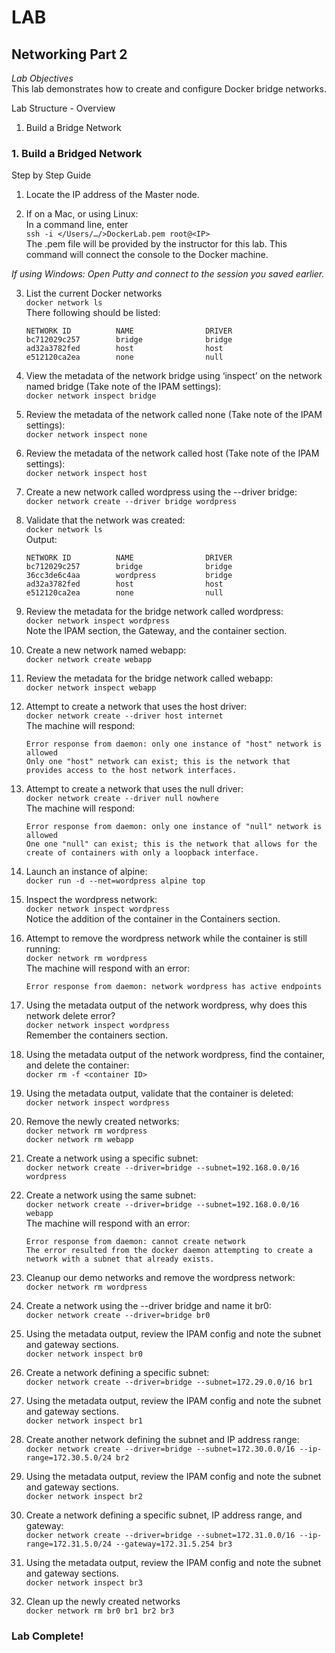 # LAB
## Networking Part 2
*Lab Objectives*  
This lab demonstrates how to create and configure Docker bridge networks.  

Lab Structure - Overview
1.	Build a Bridge Network

### 1. Build a Bridged Network
Step by Step Guide
1.	Locate the IP address of the Master node.

2.	If on a Mac, or using Linux:  
In a command line, enter  
`ssh -i </Users/…/>DockerLab.pem root@<IP>`  
The .pem file will be provided by the instructor for this lab. This command will connect the console to the Docker machine.

*If using Windows: Open Putty and connect to the session you saved earlier.*
 

3.	List the current Docker networks  
`docker network ls`  
There following should be listed:  
    ```
    NETWORK ID          NAME                DRIVER
    bc712029c257        bridge              bridge
    ad32a3782fed        host                host
    e512120ca2ea        none                null
    ```

4.	View the metadata of the network bridge using ‘inspect’ on the network named bridge (Take note of the IPAM settings):  
`docker network inspect bridge`

5.	Review the metadata of the network called none  (Take note of the IPAM settings):  
`docker network inspect none`

6.	Review the metadata of the network called host (Take note of the IPAM settings):  
`docker network inspect host`

7.	Create a new network called wordpress using the --driver bridge:  
`docker network create --driver bridge wordpress`

8.	Validate that the network was created:  
`docker network ls`  
    Output:
    ```
    NETWORK ID          NAME                DRIVER
    bc712029c257        bridge              bridge
    36cc3de6c4aa        wordpress           bridge
    ad32a3782fed        host                host
    e512120ca2ea        none                null
    ```

9.	Review the metadata for the bridge network called wordpress:  
`docker network inspect wordpress`  
Note the IPAM section, the Gateway, and the container section.

10.	Create a new network named webapp:  
`docker network create webapp`

11.	Review the metadata for the bridge network called webapp:  
`docker network inspect webapp`

12.	Attempt to create a network that uses the host driver:  
`docker network create --driver host internet`  
    The machine will respond:  
    ```
    Error response from daemon: only one instance of "host" network is allowed
    Only one "host" network can exist; this is the network that provides access to the host network interfaces.
    ```

13.	Attempt to create a network that uses the null driver:  
`docker network create --driver null nowhere`  
    The machine will respond:
    ```
    Error response from daemon: only one instance of "null" network is allowed
    One one "null" can exist; this is the network that allows for the create of containers with only a loopback interface.
    ```

14.	Launch an instance of alpine:  
`docker run -d --net=wordpress alpine top`

15.	Inspect the wordpress network:  
`docker network inspect wordpress`  
Notice the addition of the container in the Containers section.

16.	Attempt to remove the wordpress network while the container is still running:  
`docker network rm wordpress`  
    The machine will respond with an error:  
    ```
    Error response from daemon: network wordpress has active endpoints
    ```

17.	Using the metadata output of the network wordpress, why does this network delete error?  
`docker network inspect wordpress`  
Remember the containers section.

18.	Using the metadata output of the network wordpress, find the container, and delete the container:  
``docker rm -f <container ID>``

19.	Using the metadata output, validate that the container is deleted:  
`docker network inspect wordpress`

20.	Remove the newly created networks:  
`docker network rm wordpress`  
`docker network rm webapp`

21.  Create a network using a specific subnet:  
`docker network create --driver=bridge --subnet=192.168.0.0/16 wordpress`

22. Create a network using the same subnet:  
    `docker network create --driver=bridge --subnet=192.168.0.0/16 webapp`  
    The machine will respond with an error:  
    ```
    Error response from daemon: cannot create network
    The error resulted from the docker daemon attempting to create a network with a subnet that already exists.
    ```
 
23.	Cleanup our demo networks and remove the wordpress network:  
`docker network rm wordpress`

24.	Create a network using the --driver bridge and name it br0:  
`docker network create --driver=bridge br0`

25.	Using the metadata output, review the IPAM config and note the subnet and gateway sections.  
`docker network inspect br0`

26.	Create a network defining a specific subnet:  
`docker network create --driver=bridge --subnet=172.29.0.0/16 br1`  

27.	Using the metadata output, review the IPAM config and note the subnet and gateway sections.  
`docker network inspect br1`

28.	Create another network defining the subnet and IP address range:  
`docker network create --driver=bridge --subnet=172.30.0.0/16 --ip-range=172.30.5.0/24 br2`

29.	Using the metadata output, review the IPAM config and note the subnet and gateway sections.  
`docker network inspect br2`

30.	Create a network defining a specific subnet, IP address range, and gateway:  
`docker network create --driver=bridge --subnet=172.31.0.0/16 --ip-range=172.31.5.0/24 --gateway=172.31.5.254 br3`

31.	Using the metadata output, review the IPAM config and note the subnet and gateway sections.  
`docker network inspect br3`

32.	Clean up the newly created networks  
`docker network rm br0 br1 br2 br3`

### Lab Complete!

<!-- 
LastTested: 2018-09-28
OS: Ubuntu 18.04
DockerVersion: 18.06.1-ce, build e68fc7a
-->
